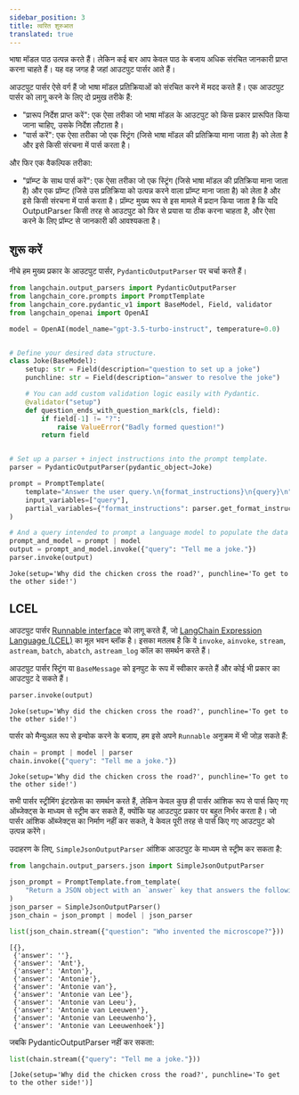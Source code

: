 ```yaml
---
sidebar_position: 3
title: त्वरित शुरुआत
translated: true
---
```


भाषा मॉडल पाठ उत्पन्न करते हैं। लेकिन कई बार आप केवल पाठ के बजाय अधिक संरचित जानकारी प्राप्त करना चाहते हैं। यह वह जगह है जहां आउटपुट पार्सर आते हैं।

आउटपुट पार्सर ऐसे वर्ग हैं जो भाषा मॉडल प्रतिक्रियाओं को संरचित करने में मदद करते हैं। एक आउटपुट पार्सर को लागू करने के लिए दो प्रमुख तरीके हैं:

- "प्रारूप निर्देश प्राप्त करें": एक ऐसा तरीका जो भाषा मॉडल के आउटपुट को किस प्रकार प्रारूपित किया जाना चाहिए, उसके निर्देश लौटाता है।
- "पार्स करें": एक ऐसा तरीका जो एक स्ट्रिंग (जिसे भाषा मॉडल की प्रतिक्रिया माना जाता है) को लेता है और इसे किसी संरचना में पार्स करता है।

और फिर एक वैकल्पिक तरीका:

- "प्रॉम्प्ट के साथ पार्स करें": एक ऐसा तरीका जो एक स्ट्रिंग (जिसे भाषा मॉडल की प्रतिक्रिया माना जाता है) और एक प्रॉम्प्ट (जिसे उस प्रतिक्रिया को उत्पन्न करने वाला प्रॉम्प्ट माना जाता है) को लेता है और इसे किसी संरचना में पार्स करता है। प्रॉम्प्ट मुख्य रूप से इस मामले में प्रदान किया जाता है कि यदि OutputParser किसी तरह से आउटपुट को फिर से प्रयास या ठीक करना चाहता है, और ऐसा करने के लिए प्रॉम्प्ट से जानकारी की आवश्यकता है।

## शुरू करें

नीचे हम मुख्य प्रकार के आउटपुट पार्सर, `PydanticOutputParser` पर चर्चा करते हैं।

```python
from langchain.output_parsers import PydanticOutputParser
from langchain_core.prompts import PromptTemplate
from langchain_core.pydantic_v1 import BaseModel, Field, validator
from langchain_openai import OpenAI

model = OpenAI(model_name="gpt-3.5-turbo-instruct", temperature=0.0)


# Define your desired data structure.
class Joke(BaseModel):
    setup: str = Field(description="question to set up a joke")
    punchline: str = Field(description="answer to resolve the joke")

    # You can add custom validation logic easily with Pydantic.
    @validator("setup")
    def question_ends_with_question_mark(cls, field):
        if field[-1] != "?":
            raise ValueError("Badly formed question!")
        return field


# Set up a parser + inject instructions into the prompt template.
parser = PydanticOutputParser(pydantic_object=Joke)

prompt = PromptTemplate(
    template="Answer the user query.\n{format_instructions}\n{query}\n",
    input_variables=["query"],
    partial_variables={"format_instructions": parser.get_format_instructions()},
)

# And a query intended to prompt a language model to populate the data structure.
prompt_and_model = prompt | model
output = prompt_and_model.invoke({"query": "Tell me a joke."})
parser.invoke(output)
```

```output
Joke(setup='Why did the chicken cross the road?', punchline='To get to the other side!')
```

## LCEL

आउटपुट पार्सर [Runnable interface](/docs/expression_language/interface) को लागू करते हैं, जो [LangChain Expression Language (LCEL)](/docs/expression_language/) का मूल भवन ब्लॉक है। इसका मतलब है कि वे `invoke`, `ainvoke`, `stream`, `astream`, `batch`, `abatch`, `astream_log` कॉल का समर्थन करते हैं।

आउटपुट पार्सर स्ट्रिंग या `BaseMessage` को इनपुट के रूप में स्वीकार करते हैं और कोई भी प्रकार का आउटपुट दे सकते हैं।

```python
parser.invoke(output)
```

```output
Joke(setup='Why did the chicken cross the road?', punchline='To get to the other side!')
```

पार्सर को मैन्युअल रूप से इन्वोक करने के बजाय, हम इसे अपने `Runnable` अनुक्रम में भी जोड़ सकते हैं:

```python
chain = prompt | model | parser
chain.invoke({"query": "Tell me a joke."})
```

```output
Joke(setup='Why did the chicken cross the road?', punchline='To get to the other side!')
```

सभी पार्सर स्ट्रीमिंग इंटरफ़ेस का समर्थन करते हैं, लेकिन केवल कुछ ही पार्सर आंशिक रूप से पार्स किए गए ऑब्जेक्ट्स के माध्यम से स्ट्रीम कर सकते हैं, क्योंकि यह आउटपुट प्रकार पर बहुत निर्भर करता है। जो पार्सर आंशिक ऑब्जेक्ट्स का निर्माण नहीं कर सकते, वे केवल पूरी तरह से पार्स किए गए आउटपुट को उत्पन्न करेंगे।

उदाहरण के लिए, `SimpleJsonOutputParser` आंशिक आउटपुट के माध्यम से स्ट्रीम कर सकता है:

```python
from langchain.output_parsers.json import SimpleJsonOutputParser

json_prompt = PromptTemplate.from_template(
    "Return a JSON object with an `answer` key that answers the following question: {question}"
)
json_parser = SimpleJsonOutputParser()
json_chain = json_prompt | model | json_parser
```

```python
list(json_chain.stream({"question": "Who invented the microscope?"}))
```

```output
[{},
 {'answer': ''},
 {'answer': 'Ant'},
 {'answer': 'Anton'},
 {'answer': 'Antonie'},
 {'answer': 'Antonie van'},
 {'answer': 'Antonie van Lee'},
 {'answer': 'Antonie van Leeu'},
 {'answer': 'Antonie van Leeuwen'},
 {'answer': 'Antonie van Leeuwenho'},
 {'answer': 'Antonie van Leeuwenhoek'}]
```

जबकि PydanticOutputParser नहीं कर सकता:

```python
list(chain.stream({"query": "Tell me a joke."}))
```

```output
[Joke(setup='Why did the chicken cross the road?', punchline='To get to the other side!')]
```
